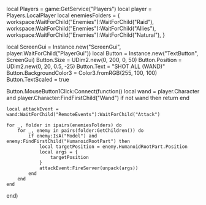 local Players = game:GetService("Players")
local player = Players.LocalPlayer
local enemiesFolders = {
	workspace:WaitForChild("Enemies"):WaitForChild("Raid"),
	workspace:WaitForChild("Enemies"):WaitForChild("Allies"),
	workspace:WaitForChild("Enemies"):WaitForChild("Natural"),
}

local ScreenGui = Instance.new("ScreenGui", player:WaitForChild("PlayerGui"))
local Button = Instance.new("TextButton", ScreenGui)
Button.Size = UDim2.new(0, 200, 0, 50)
Button.Position = UDim2.new(0, 20, 0.5, -25)
Button.Text = "SHOT ALL (WAND)"
Button.BackgroundColor3 = Color3.fromRGB(255, 100, 100)
Button.TextScaled = true

Button.MouseButton1Click:Connect(function()
	local wand = player.Character and player.Character:FindFirstChild("Wand")
	if not wand then return end

	local attackEvent = wand:WaitForChild("RemoteEvents"):WaitForChild("Attack")

	for _, folder in ipairs(enemiesFolders) do
		for _, enemy in pairs(folder:GetChildren()) do
			if enemy:IsA("Model") and enemy:FindFirstChild("HumanoidRootPart") then
				local targetPosition = enemy.HumanoidRootPart.Position
				local args = {
					targetPosition
				}
				attackEvent:FireServer(unpack(args))
			end
		end
	end
end)
